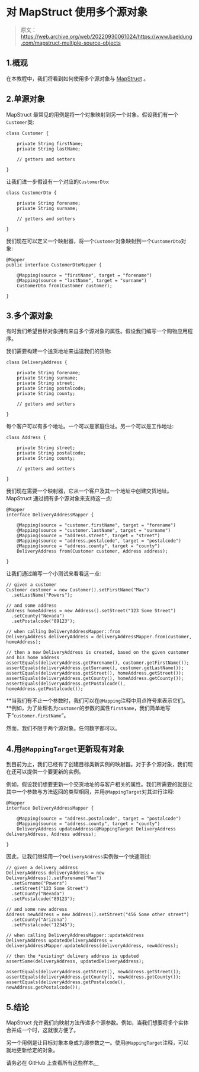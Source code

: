 # 对 MapStruct 使用多个源对象

> 原文：<https://web.archive.org/web/20220930061024/https://www.baeldung.com/mapstruct-multiple-source-objects>

## 1.概观

在本教程中，我们将看到如何使用多个源对象与 [MapStruct](/web/20221224152125/https://www.baeldung.com/mapstruct) 。

## 2.单源对象

MapStruct 最常见的用例是将一个对象映射到另一个对象。假设我们有一个`Customer`类:

```
class Customer {

    private String firstName;
    private String lastName;

    // getters and setters

}
```

让我们进一步假设有一个对应的`CustomerDto`:

```
class CustomerDto {

    private String forename;
    private String surname;

    // getters and setters

}
```

我们现在可以定义一个映射器，将一个`Customer`对象映射到一个`CustomerDto`对象:

```
@Mapper
public interface CustomerDtoMapper {

    @Mapping(source = "firstName", target = "forename")
    @Mapping(source = "lastName", target = "surname")
    CustomerDto from(Customer customer);

}
```

## 3.多个源对象

有时我们希望目标对象拥有来自多个源对象的属性。假设我们编写一个购物应用程序。

我们需要构建一个送货地址来运送我们的货物:

```
class DeliveryAddress {

    private String forename;
    private String surname;
    private String street;
    private String postalcode;
    private String county;

    // getters and setters

}
```

每个客户可以有多个地址。一个可以是家庭住址。另一个可以是工作地址:

```
class Address {

    private String street;
    private String postalcode;
    private String county;

    // getters and setters

}
```

我们现在需要一个映射器，它从一个客户及其一个地址中创建交货地址。MapStruct 通过拥有多个源对象来支持这一点:

```
@Mapper
interface DeliveryAddressMapper {

    @Mapping(source = "customer.firstName", target = "forename")
    @Mapping(source = "customer.lastName", target = "surname")
    @Mapping(source = "address.street", target = "street")
    @Mapping(source = "address.postalcode", target = "postalcode")
    @Mapping(source = "address.county", target = "county")
    DeliveryAddress from(Customer customer, Address address);

}
```

让我们通过编写一个小测试来看看这一点:

```
// given a customer
Customer customer = new Customer().setFirstName("Max")
  .setLastName("Powers");

// and some address
Address homeAddress = new Address().setStreet("123 Some Street")
  .setCounty("Nevada")
  .setPostalcode("89123");

// when calling DeliveryAddressMapper::from
DeliveryAddress deliveryAddress = deliveryAddressMapper.from(customer, homeAddress);

// then a new DeliveryAddress is created, based on the given customer and his home address
assertEquals(deliveryAddress.getForename(), customer.getFirstName());
assertEquals(deliveryAddress.getSurname(), customer.getLastName());
assertEquals(deliveryAddress.getStreet(), homeAddress.getStreet());
assertEquals(deliveryAddress.getCounty(), homeAddress.getCounty());
assertEquals(deliveryAddress.getPostalcode(), homeAddress.getPostalcode());
```

**当我们有不止一个参数时，我们可以在`@Mapping`注释中用点符号来表示它们。**例如，为了处理名为`customer`的参数的属性`firstName`，我们简单地写下“`customer.firstName`”。

然而，我们不限于两个源对象。任何数字都可以。

## 4.用`@MappingTarget`更新现有对象

到目前为止，我们已经有了创建目标类新实例的映射器。对于多个源对象，我们现在还可以提供一个要更新的实例。

例如，假设我们想要更新一个交货地址的与客户相关的属性。我们所需要的就是让其中一个参数与方法返回的类型相同，并用`@MappingTarget`对其进行注释:

```
@Mapper
interface DeliveryAddressMapper {

    @Mapping(source = "address.postalcode", target = "postalcode")
    @Mapping(source = "address.county", target = "county")
    DeliveryAddress updateAddress(@MappingTarget DeliveryAddress deliveryAddress, Address address);

}
```

因此，让我们继续用一个`DeliveryAddress`实例做一个快速测试:

```
// given a delivery address
DeliveryAddress deliveryAddress = new DeliveryAddress().setForename("Max")
  .setSurname("Powers")
  .setStreet("123 Some Street")
  .setCounty("Nevada")
  .setPostalcode("89123");

// and some new address
Address newAddress = new Address().setStreet("456 Some other street")
  .setCounty("Arizona")
  .setPostalcode("12345");

// when calling DeliveryAddressMapper::updateAddress
DeliveryAddress updatedDeliveryAddress = deliveryAddressMapper.updateAddress(deliveryAddress, newAddress);

// then the *existing* delivery address is updated
assertSame(deliveryAddress, updatedDeliveryAddress);

assertEquals(deliveryAddress.getStreet(), newAddress.getStreet());
assertEquals(deliveryAddress.getCounty(), newAddress.getCounty());
assertEquals(deliveryAddress.getPostalcode(), newAddress.getPostalcode());
```

## 5.结论

MapStruct 允许我们向映射方法传递多个源参数。例如，当我们想要将多个实体合并成一个时，这就很方便了。

另一个用例是让目标对象本身成为源参数之一。使用`@MappingTarget`注释，可以就地更新给定的对象。

请务必在 GitHub 上查看所有这些样本[。](https://web.archive.org/web/20221224152125/https://github.com/eugenp/tutorials/tree/master/mapstruct)